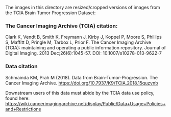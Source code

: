 The images in this directory are resized/cropped versions of images from the TCIA Brain Tumor Progression Dataset:

### The Cancer Imaging Archive (TCIA) citation:<br />
Clark K, Vendt B, Smith K, Freymann J, Kirby J, Koppel P, Moore S, Phillips S, Maffitt D, Pringle M, Tarbox L, Prior F. The Cancer Imaging Archive (TCIA): maintaining and operating a public information repository. Journal of Digital Imaging. 2013 Dec;26(6):1045-57. DOI: 10.1007/s10278-013-9622-7

### Data citation <br />
Schmainda KM, Prah M (2018). Data from Brain-Tumor-Progression. The Cancer Imaging Archive. https://doi.org/10.7937/K9/TCIA.2018.15quzvnb 

Downstream users of this data must abide by the TCIA data use policy, found here: https://wiki.cancerimagingarchive.net/display/Public/Data+Usage+Policies+and+Restrictions


